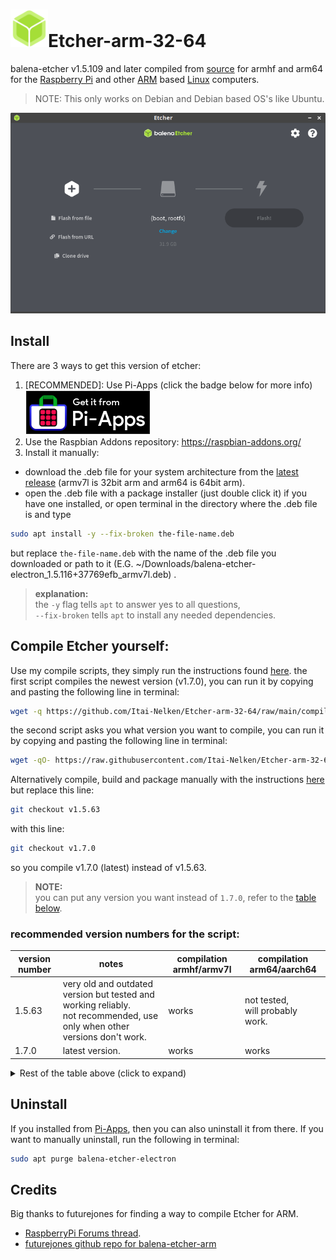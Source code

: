 # <img src="/screenshots/balena-etcher.png" alt="etcher-logo" width="60"/>Etcher-arm-32-64
balena-etcher v1.5.109 and later compiled from [source](https://github.com/balena-io/etcher) for armhf and arm64 for the [Raspberry Pi](https://www.raspberrypi.org) and other [ARM](https://en.wikipedia.org/wiki/ARM_architecture) based [Linux](https://en.wikipedia.org/wiki/Linux) computers.
>NOTE: This only works on Debian and Debian based OS's like Ubuntu.

![Etcher on rpi screenshot](/screenshots/etcher.png)


## Install
There are 3 ways to get this version of etcher:
1) [RECOMMENDED]: Use Pi-Apps (click the badge below for more info) <br> 
[![badge](https://github.com/Botspot/pi-apps/blob/master/icons/badge.png?raw=true)](https://github.com/Botspot/pi-apps) 
2) Use the Raspbian Addons repository: https://raspbian-addons.org/
3) Install it manually: 
  - download the .deb file for your system architecture from the [latest release](https://github.com/Itai-Nelken/Etcher-arm-32-64/releases/latest) (armv7l is 32bit arm and arm64 is 64bit arm).
  - open the .deb file with a package installer (just double click it) if you have one installed, or open terminal in the directory where the .deb file is and type 
  ```bash
  sudo apt install -y --fix-broken the-file-name.deb
  ```
  but replace `the-file-name.deb` with the name of the .deb file you downloaded or path to it (E.G. ~/Downloads/balena-etcher-electron_1.5.116+37769efb_armv7l.deb) .
  >**explanation:**<br> the `-y` flag tells `apt` to answer yes to all questions,<br> `--fix-broken` tells `apt` to install any needed dependencies.

## Compile Etcher yourself:

Use my compile scripts, they simply run the instructions found [here](https://github.com/futurejones/balena-etcher-arm/blob/master/etcher-build/BUILD.md).
the first script compiles the newest version (v1.7.0), you can run it by copying and pasting the following line in terminal:
```bash
wget -q https://github.com/Itai-Nelken/Etcher-arm-32-64/raw/main/compile-etcher_v1.7.0.sh; bash compile-etcher_v1.7.0.sh; rm compile-etcher_v1.7.0.sh 
```
the second script asks you what version you want to compile, you can run it by copying and pasting the following line in terminal:
```bash
wget -qO- https://raw.githubusercontent.com/Itai-Nelken/Etcher-arm-32-64/main/compile-etcher-on-arm.sh; bash compile-etcher-on-arm.sh; rm compile-etcher-on-arm.sh
```
Alternatively compile, build and package manually with the instructions [here](https://github.com/futurejones/balena-etcher-arm/blob/master/etcher-build/BUILD.md)
but replace this line: 
```bash
git checkout v1.5.63
```
with this line:
```bash
git checkout v1.7.0
```
so you compile v1.7.0 (latest) instead of v1.5.63.
>**NOTE:**<br>you can put any version you want instead of `1.7.0`, refer to the [table below](https://github.com/Itai-Nelken/Etcher-arm-32-64#recommended-version-numbers-for-the-script).

### recommended version numbers for the script:
version number | notes | compilation armhf/armv7l | compilation arm64/aarch64 |
------------ | ------------- | ------------- | ------------- |
|1.5.63 | very old and outdated version but tested and working reliably.<br>not recommended, use only when other versions don't work. | works | not tested,<br>will probably work. |
|1.7.0 | latest version. | works | works |
<details>
<summary>Rest of the table above (click to expand)</summary>
<br>
  
| version number | notes | compilation armhf/armv7l | compilation arm64/aarch64 |
| ------------ | ------------- | ------------- | ------------- |
| 1.5.109 | | works | works |
| 1.5.110 | | works | works |
| 1.5.111 | | works | works |
| 1.5.112 | [changelog](https://github.com/balena-io/etcher/blob/master/CHANGELOG.md#v15112). | works | works |
| 1.5.113 | | works | works |
| 1.5.114 | | works | works |
| 1.5.115 | | works | works |
| 1.5.116 | | works | works |
| 1.5.117 | | works | works |
| 1.5.118 | | works | works |
| 1.5.119 | | works | works |
|1.5.120 | | works | works |
|1.5.121 | | works | works |
|1.5.122 | | works | works |
|1.6.0 | | works | works |

</details>

## Uninstall
If you installed from [Pi-Apps](https://github.com/Botspot/pi-apps), then you can also uninstall it from there. If you want to manually uninstall, run the following in terminal:
```bash
sudo apt purge balena-etcher-electron
```

## Credits
Big thanks to futurejones for finding a way to compile Etcher for ARM.

- [RaspberryPi Forums thread](https://www.raspberrypi.org/forums/viewtopic.php?f=62&t=255205&start=25).
- [futurejones github repo for balena-etcher-arm](https://github.com/futurejones/balena-etcher-arm)
